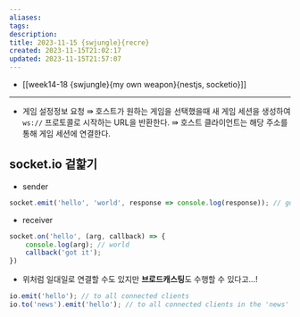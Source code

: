 ```yaml
---
aliases: 
tags: 
description:
title: 2023-11-15 {swjungle}{recre}
created: 2023-11-15T21:02:17
updated: 2023-11-15T21:57:07
---
```

- [[week14-18 {swjungle}{my own weapon}{nestjs, socketio}]]
___
- 게임 설정정보 요청 ⇛ 호스트가 원하는 게임을 선택했을때 새 게임 세션을 생성하여 `ws://` 프로토콜로 시작하는 URL을 반환한다. ⇛ 호스트 클라이언트는 해당 주소를 통해 게임 세션에 연결한다.

## socket.io 겉핥기

- sender

```js
socket.emit('hello', 'world', response => console.log(response)); // got it
```

- receiver

```js
socket.on('hello', (arg, callback) => {
	console.log(arg); // world
	callback('got it');
})
```

- 위처럼 일대일로 연결할 수도 있지만 **브로드캐스팅**도 수행할 수 있다고...!

```js
io.emit('hello'); // to all connected clients
io.to('news').emit('hello'); // to all connected clients in the 'news' room
```
